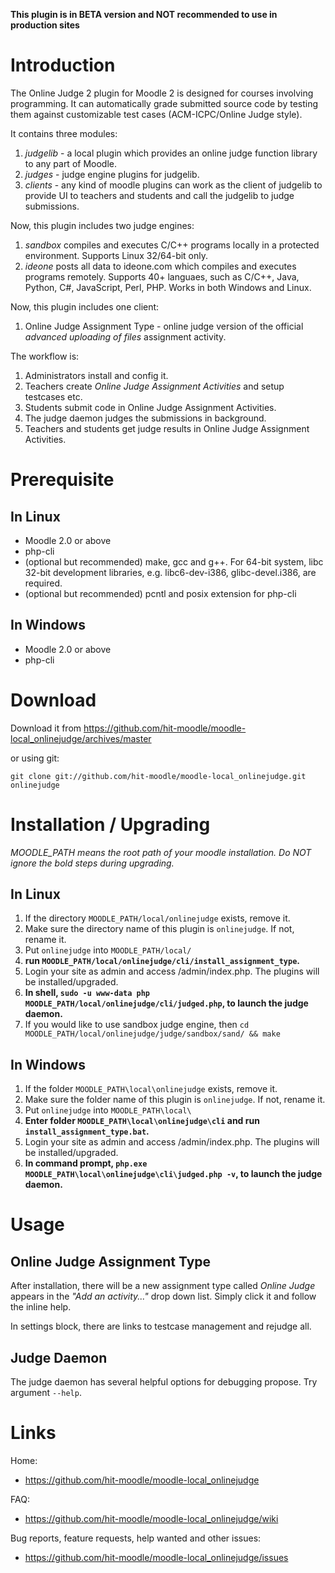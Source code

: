 **This plugin is in BETA version and NOT recommended to use in production sites**

Introduction
============

The Online Judge 2 plugin for Moodle 2 is designed for courses involving programming.
It can automatically grade submitted source code by testing them against customizable
test cases (ACM-ICPC/Online Judge style).

It contains three modules:

1. *judgelib* - a local plugin which provides an online judge function library to any part
   of Moodle.
2. *judges* - judge engine plugins for judgelib.
3. *clients* - any kind of moodle plugins can work as the client of judgelib to provide UI
   to teachers and students and call the judgelib to judge submissions.

Now, this plugin includes two judge engines:

1. *sandbox* compiles and executes C/C++ programs locally in a protected environment. Supports Linux 32/64-bit only.
2. *ideone* posts all data to ideone.com which compiles and executes programs remotely. Supports 40+ languaes, such as C/C++, Java, Python, C#, JavaScript, Perl, PHP. Works in both Windows and Linux.

Now, this plugin includes one client:

1. Online Judge Assignment Type - online judge version of the official *advanced uploading of files* assignment activity.

The workflow is:

1. Administrators install and config it.
2. Teachers create *Online Judge Assignment Activities* and setup testcases etc.
3. Students submit code in Online Judge Assignment Activities.
4. The judge daemon judges the submissions in background.
5. Teachers and students get judge results in Online Judge Assignment Activities.


Prerequisite
============

In Linux
--------

* Moodle 2.0 or above
* php-cli
* (optional but recommended) make, gcc and g++. For 64-bit system, libc 32-bit development libraries, e.g. libc6-dev-i386, glibc-devel.i386, are required.
* (optional but recommended) pcntl and posix extension for php-cli

In Windows
----------

* Moodle 2.0 or above
* php-cli


Download
========

Download it from https://github.com/hit-moodle/moodle-local_onlinejudge/archives/master

or using git:

`git clone git://github.com/hit-moodle/moodle-local_onlinejudge.git onlinejudge`


Installation / Upgrading
========================

*MOODLE_PATH means the root path of your moodle installation.*
*Do NOT ignore the bold steps during upgrading.*

In Linux
--------

1. If the directory `MOODLE_PATH/local/onlinejudge` exists, remove it.
2. Make sure the directory name of this plugin is `onlinejudge`. If not, rename it.
3. Put `onlinejudge` into `MOODLE_PATH/local/`
4. **run `MOODLE_PATH/local/onlinejudge/cli/install_assignment_type`.**
5. Login your site as admin and access /admin/index.php. The plugins will be installed/upgraded.
6. **In shell, `sudo -u www-data php MOODLE_PATH/local/onlinejudge/cli/judged.php`, to launch the judge daemon.**
7. If you would like to use sandbox judge engine, then `cd MOODLE_PATH/local/onlinejudge/judge/sandbox/sand/ && make`

In Windows
----------

1. If the folder `MOODLE_PATH\local\onlinejudge` exists, remove it.
2. Make sure the folder name of this plugin is `onlinejudge`. If not, rename it.
3. Put `onlinejudge` into `MOODLE_PATH\local\`
4. **Enter folder `MOODLE_PATH\local\onlinejudge\cli` and run `install_assignment_type.bat`.**
5. Login your site as admin and access /admin/index.php. The plugins will be installed/upgraded.
6. **In command prompt, `php.exe MOODLE_PATH\local\onlinejudge\cli\judged.php -v`, to launch the judge daemon.**

Usage
=====

Online Judge Assignment Type
----------------------------

After installation, there will be a new assignment type called *Online Judge* appears in the *"Add an activity..."* drop down list. Simply click it and follow the inline help.

In settings block, there are links to testcase management and rejudge all.

Judge Daemon
------------

The judge daemon has several helpful options for debugging propose. Try argument `--help`.

Links
=====

Home:

* <https://github.com/hit-moodle/moodle-local_onlinejudge>

FAQ:

* <https://github.com/hit-moodle/moodle-local_onlinejudge/wiki>

Bug reports, feature requests, help wanted and other issues:

* <https://github.com/hit-moodle/moodle-local_onlinejudge/issues>
